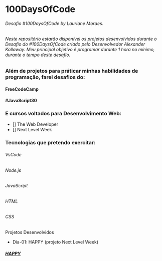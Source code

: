 # 100DaysOfCode
###### Desafio #100DaysOfCode by Lauriane Moraes.
###### Neste repositório estarão disponível os projetos desenvolvidos durante o Desafio do #100DaysOfCode criado pelo Desenvolvedor Alexander Kallaway. Meu principal objetivo é programar durante 1 hora no mínimo, durante o tempo deste desafio.

### Além de projetos para práticar minhas habilidades de programação, farei desafios do:

#### FreeCodeCamp
#### #JavaScript30

### E cursos voltados para Desenvolvimento Web:
- [] The Web Developer 
- [] Next Level Week


### Tecnologias que pretendo exercitar:

###### VsCode
###### Node.js
###### JavaScript
###### HTML
###### CSS

Projetos Desenvolvidos 

- Dia-01: HAPPY (projeto Next Level Week)
##### [HAPPY]()